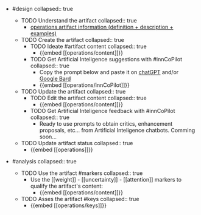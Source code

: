 
- #design
   collapsed:: true
  - TODO Understand the artifact
    collapsed:: true
    - [operations artifact information (definition + description + examples)](https://go.innbok.com/#/page/innBoK%2Foperations%2Finfo)
  - TODO Create the artifact
     collapsed:: true
    - TODO Ideate #artifact content
      collapsed:: true
      - {{embed [[operations/content]]}}
    - TODO Get Artificial Inteligence suggestions with #innCoPilot
      collapsed:: true
      - Copy the prompt below and paste it on [chatGPT](https://chat.openai.com) and/or [Google Bard](https://bard.google.com/chat)
      - {{embed [[operations/innCoPilot]]}}
  - TODO Update the artifact
    collapsed:: true
    - TODO Edit the artifact content
     collapsed:: true
      - {{embed [[operations/content]]}}
    - TODO Get Artificial Inteligence feedback with #innCoPilot
      collapsed:: true
      - Ready to use prompts to obtain critics, enhancement proposals, etc... from Artificial Inteligence chatbots. Comming soon...
  - TODO Update artifact status
    collapsed:: true
    - {{embed [[operations]]}}


- #analysis
  collapsed:: true
  - TODO Use the artifact #markers
    collapsed:: true
    - Use the [[weight]] - [[uncertainty]] - [[attention]] markers to qualify the artifact's content:
      - {{embed [[operations/content]]}}
  - TODO Asses the artifact #keys
    collapsed:: true
    - {{embed [[operations/keys]]}}



